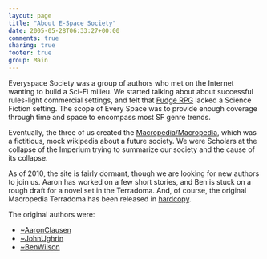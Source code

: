 ```yaml
---
layout: page
title: "About E-Space Society"
date: 2005-05-28T06:33:27+00:00
comments: true
sharing: true
footer: true
group: Main
---
```


Everyspace Society was a group of authors who met on the Internet wanting to build a Sci-Fi milieu. We started talking about about successful rules-light commercial settings, and felt that [Fudge RPG](http://www.fudgerpg.com/) lacked a Science Fiction setting. The scope of Every Space was to provide enough coverage through time and space to encompass most SF genre trends.

Eventually, the three of us created the [Macropedia/Macropedia](/macropedia/macropedia), which was a fictitious, mock wikipedia about a future society. We were Scholars at the collapse of the Imperium trying to summarize our society and the cause of its collapse.

As of 2010, the site is fairly dormant, though we are looking for new authors to join us. Aaron has worked on a few short stories, and Ben is stuck on a rough draft for a novel set in the Terradoma. And, of course, the original Macropedia Terradoma has been released in [hardcopy](/macropedia/imperium-edition-printed).

The original authors were:

* [~AaronClausen](/main/~aaron-clausen)
* [~JohnUghrin](/main/~john-ughrin)
* [~BenWilson](/main/~ben-wilson)
